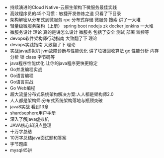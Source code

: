 * 持续演进的Cloud Native-云原生架构下微服务最佳实践
* 高效程序员的45个习惯：敏捷开发修炼之道 只看了下目录
* 架构解密从分布式到微服务 rpc 分布式存储 微服务 搜索 讲了一大堆
* 轻量级微服务架构（上册） spring boot nodejs zk docker jenkins 一大堆
* 微服务设计 理论 真的是讲怎么设计 微服务 包括了安全 测试 部署 监控等
* devops软件架构师行动指南 大致翻了下 理论
* devops实践指南 大致翻了下 理论
* 实战java虚拟机 jvm故障诊断与性能优化 讲了垃圾回收算法 gc 性能分析 内存分析 锁 class 字节码等
* java程序性能优化 让你的java程序更快更稳定
* Go并发编程实战
* Go语言编程
* Go语言实战
* Go Web编程
* 超大流量分布式系统架构解决方案:人人都是架构师2.0
* 人人都是架构师:分布式系统架构落地与瓶颈突破
* java8实战 看到13章
* shardsephere用户手册
* 深入了解java虚拟机
* JAVA核心知识点整理
* 十万字总结
* 10万字总结java面试题和答案
* 字节题库
* mysql45讲
